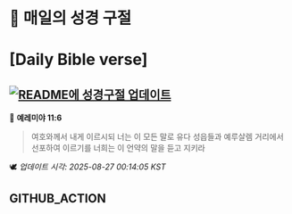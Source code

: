 # 🙏 매일의 성경 구절
# [Daily Bible verse]
## [![README에 성경구절 업데이트](https://github.com/DONGSUKA/first_test/actions/workflows/update-readme-bible.yml/badge.svg)](https://github.com/DONGSUKA/first_test/actions/workflows/update-readme-bible.yml)
<!-- START_BIBLE_VERSE -->
📖 **예레미야 11:6**
> 여호와께서 내게 이르시되 너는 이 모든 말로 유다 성읍들과 예루살렘 거리에서 선포하여 이르기를 너희는 이 언약의 말을 듣고 지키라

🕊️ _업데이트 시각: 2025-08-27 00:14:05 KST_
  <!-- END_BIBLE_VERSE -->
## GITHUB_ACTION
